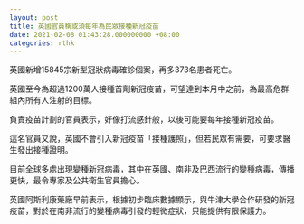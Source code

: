 ```yaml
---
layout: post
title: 英國官員稱或須每年為民眾接種新冠疫苗
date: 2021-02-08 01:43:28.000000000 +08:00
categories: rthk
---
```


英國新增15845宗新型冠狀病毒確診個案，再多373名患者死亡。

英國至今為超過1200萬人接種首劑新冠疫苗，可望達到本月中之前，為最高危群組內所有人注射的目標。

負責疫苗計劃的官員表示，好像打流感針般，以後可能要每年接種新冠疫苗。

這名官員又說，英國不會引入新冠疫苗「接種護照」，但若民眾有需要，可要求醫生發出接種證明。

目前全球多處出現變種新冠病毒，其中在英國、南非及巴西流行的變種病毒，傳播更快，最令專家及公共衛生官員擔心。

英國阿斯利康藥廠早前表示，根據初步臨床數據顯示，與牛津大學合作研發的新冠疫苗，對於在南非流行的變種病毒引發的輕微症狀，只能提供有限保護力。

